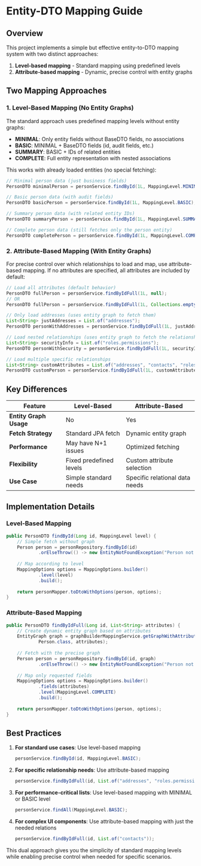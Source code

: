 # Entity-DTO Mapping Guide

## Overview

This project implements a simple but effective entity-to-DTO mapping system with two distinct approaches:

1. **Level-based mapping** - Standard mapping using predefined levels
2. **Attribute-based mapping** - Dynamic, precise control with entity graphs

## Two Mapping Approaches

### 1. Level-Based Mapping (No Entity Graphs)

The standard approach uses predefined mapping levels without entity graphs:

- **MINIMAL**: Only entity fields without BaseDTO fields, no associations
- **BASIC**: MINIMAL + BaseDTO fields (id, audit fields, etc.)
- **SUMMARY**: BASIC + IDs of related entities
- **COMPLETE**: Full entity representation with nested associations

This works with already loaded entities (no special fetching):

```java
// Minimal person data (just business fields)
PersonDTO minimalPerson = personService.findById(1L, MappingLevel.MINIMAL);

// Basic person data (with audit fields)
PersonDTO basicPerson = personService.findById(1L, MappingLevel.BASIC);

// Summary person data (with related entity IDs)
PersonDTO summaryPerson = personService.findById(1L, MappingLevel.SUMMARY);

// Complete person data (still fetches only the person entity)
PersonDTO completePerson = personService.findById(1L, MappingLevel.COMPLETE);
```

### 2. Attribute-Based Mapping (With Entity Graphs)

For precise control over which relationships to load and map, use attribute-based mapping. If no attributes are specified, all attributes are included by default:

```java
// Load all attributes (default behavior)
PersonDTO fullPerson = personService.findByIdFull(1L, null);
// OR
PersonDTO fullPerson = personService.findByIdFull(1L, Collections.emptyList());

// Only load addresses (uses entity graph to fetch them)
List<String> justAddresses = List.of("addresses");
PersonDTO personWithAddresses = personService.findByIdFull(1L, justAddresses);

// Load nested relationships (uses entity graph to fetch the relationship chain)
List<String> securityInfo = List.of("roles.permissions");
PersonDTO personWithSecurity = personService.findByIdFull(1L, securityInfo);

// Load multiple specific relationships
List<String> customAttributes = List.of("addresses", "contacts", "roles.permissions");
PersonDTO customPerson = personService.findByIdFull(1L, customAttributes);
```

## Key Differences

| Feature | Level-Based | Attribute-Based |
|---------|-------------|----------------|
| **Entity Graph Usage** | No | Yes |
| **Fetch Strategy** | Standard JPA fetch | Dynamic entity graph |
| **Performance** | May have N+1 issues | Optimized fetching |
| **Flexibility** | Fixed predefined levels | Custom attribute selection |
| **Use Case** | Simple standard needs | Specific relational data needs |

## Implementation Details

### Level-Based Mapping

```java
public PersonDTO findById(Long id, MappingLevel level) {
    // Simple fetch without graph
    Person person = personRepository.findById(id)
            .orElseThrow(() -> new EntityNotFoundException("Person not found"));
    
    // Map according to level
    MappingOptions options = MappingOptions.builder()
            .level(level)
            .build();
    
    return personMapper.toDtoWithOptions(person, options);
}
```

### Attribute-Based Mapping

```java
public PersonDTO findByIdFull(Long id, List<String> attributes) {
    // Create dynamic entity graph based on attributes
    EntityGraph graph = graphBuilderMappingService.getGraphWithAttributes(
            Person.class, attributes);
    
    // Fetch with the precise graph
    Person person = personRepository.findById(id, graph)
            .orElseThrow(() -> new EntityNotFoundException("Person not found"));
    
    // Map only requested fields
    MappingOptions options = MappingOptions.builder()
            .fields(attributes)
            .level(MappingLevel.COMPLETE)
            .build();
    
    return personMapper.toDtoWithOptions(person, options);
}
```

## Best Practices

1. **For standard use cases**: Use level-based mapping
   ```java
   personService.findById(id, MappingLevel.BASIC);
   ```

2. **For specific relationship needs**: Use attribute-based mapping
   ```java
   personService.findByIdFull(id, List.of("addresses", "roles.permissions"));
   ```

3. **For performance-critical lists**: Use level-based mapping with MINIMAL or BASIC level
   ```java
   personService.findAll(MappingLevel.BASIC);
   ```

4. **For complex UI components**: Use attribute-based mapping with just the needed relations
   ```java
   personService.findByIdFull(id, List.of("contacts"));
   ```

This dual approach gives you the simplicity of standard mapping levels while enabling precise control when needed for specific scenarios.
